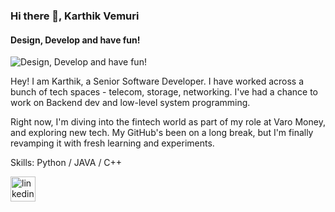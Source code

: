 ### Hi there 👋, Karthik Vemuri
#### Design, Develop and have fun!
![Design, Develop and have fun!](https://www.canva.com/design/DAGRpXLPcYU/sbas4fFd2O6fEkmnqIS5Rw/edit?utm_content=DAGRpXLPcYU&utm_campaign=designshare&utm_medium=link2&utm_source=sharebutton)

Hey! I am Karthik, a Senior Software Developer. I have worked across a bunch of tech spaces - telecom, storage, networking. I've had a chance to work on Backend dev and low-level system programming. 

Right now, I'm diving into the fintech world as part of my role at Varo Money,  and exploring new tech. My GitHub's been on a long break, but I'm finally revamping it with fresh learning and experiments.

Skills: Python / JAVA / C++

[<img src='https://cdn.jsdelivr.net/npm/simple-icons@3.0.1/icons/linkedin.svg' alt='linkedin' height='40'>](https://www.linkedin.com/in/https://www.linkedin.com/saikarthikvemuri/)
